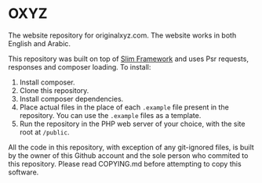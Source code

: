 # OXYZ
The website repository for originalxyz.com.
The website works in both English and Arabic.

This repository was built on top of [Slim Framework](https://www.slimframework.com/) and uses Psr requests, responses and composer loading.
To install:
1. Install composer.
2. Clone this repository.
3. Install composer dependencies.
4. Place actual files in the place of each `.example` file present in the repository.
   You can use the `.example` files as a template.
5. Run the repository in the PHP web server of your choice, with the site root at `/public`.

All the code in this repository, with exception of any git-ignored files, is built by the owner of this Github account and the sole person who commited to this repository. Please read COPYING.md before attempting to copy this software.